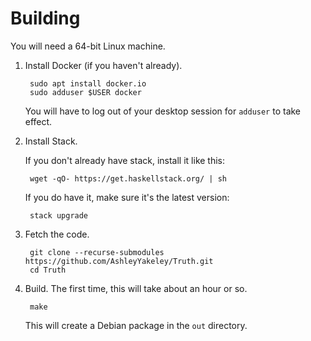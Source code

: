# Building

You will need a 64-bit Linux machine.

1. Install Docker (if you haven't already).
   
        sudo apt install docker.io  
        sudo adduser $USER docker

    You will have to log out of your desktop session for `adduser` to take effect.

2. Install Stack.

    If you don't already have stack, install it like this:

        wget -qO- https://get.haskellstack.org/ | sh

    If you do have it, make sure it's the latest version:

        stack upgrade

3. Fetch the code.

        git clone --recurse-submodules https://github.com/AshleyYakeley/Truth.git
        cd Truth

4. Build. The first time, this will take about an hour or so.

        make

    This will create a Debian package in the `out` directory.
